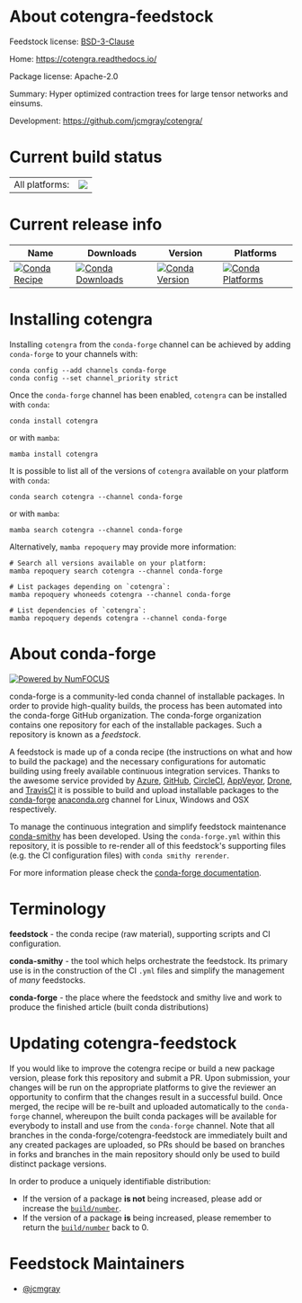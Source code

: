 About cotengra-feedstock
========================

Feedstock license: [BSD-3-Clause](https://github.com/conda-forge/cotengra-feedstock/blob/main/LICENSE.txt)

Home: https://cotengra.readthedocs.io/

Package license: Apache-2.0

Summary: Hyper optimized contraction trees for large tensor networks and einsums.

Development: https://github.com/jcmgray/cotengra/

Current build status
====================


<table><tr><td>All platforms:</td>
    <td>
      <a href="https://dev.azure.com/conda-forge/feedstock-builds/_build/latest?definitionId=20325&branchName=main">
        <img src="https://dev.azure.com/conda-forge/feedstock-builds/_apis/build/status/cotengra-feedstock?branchName=main">
      </a>
    </td>
  </tr>
</table>

Current release info
====================

| Name | Downloads | Version | Platforms |
| --- | --- | --- | --- |
| [![Conda Recipe](https://img.shields.io/badge/recipe-cotengra-green.svg)](https://anaconda.org/conda-forge/cotengra) | [![Conda Downloads](https://img.shields.io/conda/dn/conda-forge/cotengra.svg)](https://anaconda.org/conda-forge/cotengra) | [![Conda Version](https://img.shields.io/conda/vn/conda-forge/cotengra.svg)](https://anaconda.org/conda-forge/cotengra) | [![Conda Platforms](https://img.shields.io/conda/pn/conda-forge/cotengra.svg)](https://anaconda.org/conda-forge/cotengra) |

Installing cotengra
===================

Installing `cotengra` from the `conda-forge` channel can be achieved by adding `conda-forge` to your channels with:

```
conda config --add channels conda-forge
conda config --set channel_priority strict
```

Once the `conda-forge` channel has been enabled, `cotengra` can be installed with `conda`:

```
conda install cotengra
```

or with `mamba`:

```
mamba install cotengra
```

It is possible to list all of the versions of `cotengra` available on your platform with `conda`:

```
conda search cotengra --channel conda-forge
```

or with `mamba`:

```
mamba search cotengra --channel conda-forge
```

Alternatively, `mamba repoquery` may provide more information:

```
# Search all versions available on your platform:
mamba repoquery search cotengra --channel conda-forge

# List packages depending on `cotengra`:
mamba repoquery whoneeds cotengra --channel conda-forge

# List dependencies of `cotengra`:
mamba repoquery depends cotengra --channel conda-forge
```


About conda-forge
=================

[![Powered by
NumFOCUS](https://img.shields.io/badge/powered%20by-NumFOCUS-orange.svg?style=flat&colorA=E1523D&colorB=007D8A)](https://numfocus.org)

conda-forge is a community-led conda channel of installable packages.
In order to provide high-quality builds, the process has been automated into the
conda-forge GitHub organization. The conda-forge organization contains one repository
for each of the installable packages. Such a repository is known as a *feedstock*.

A feedstock is made up of a conda recipe (the instructions on what and how to build
the package) and the necessary configurations for automatic building using freely
available continuous integration services. Thanks to the awesome service provided by
[Azure](https://azure.microsoft.com/en-us/services/devops/), [GitHub](https://github.com/),
[CircleCI](https://circleci.com/), [AppVeyor](https://www.appveyor.com/),
[Drone](https://cloud.drone.io/welcome), and [TravisCI](https://travis-ci.com/)
it is possible to build and upload installable packages to the
[conda-forge](https://anaconda.org/conda-forge) [anaconda.org](https://anaconda.org/)
channel for Linux, Windows and OSX respectively.

To manage the continuous integration and simplify feedstock maintenance
[conda-smithy](https://github.com/conda-forge/conda-smithy) has been developed.
Using the ``conda-forge.yml`` within this repository, it is possible to re-render all of
this feedstock's supporting files (e.g. the CI configuration files) with ``conda smithy rerender``.

For more information please check the [conda-forge documentation](https://conda-forge.org/docs/).

Terminology
===========

**feedstock** - the conda recipe (raw material), supporting scripts and CI configuration.

**conda-smithy** - the tool which helps orchestrate the feedstock.
                   Its primary use is in the construction of the CI ``.yml`` files
                   and simplify the management of *many* feedstocks.

**conda-forge** - the place where the feedstock and smithy live and work to
                  produce the finished article (built conda distributions)


Updating cotengra-feedstock
===========================

If you would like to improve the cotengra recipe or build a new
package version, please fork this repository and submit a PR. Upon submission,
your changes will be run on the appropriate platforms to give the reviewer an
opportunity to confirm that the changes result in a successful build. Once
merged, the recipe will be re-built and uploaded automatically to the
`conda-forge` channel, whereupon the built conda packages will be available for
everybody to install and use from the `conda-forge` channel.
Note that all branches in the conda-forge/cotengra-feedstock are
immediately built and any created packages are uploaded, so PRs should be based
on branches in forks and branches in the main repository should only be used to
build distinct package versions.

In order to produce a uniquely identifiable distribution:
 * If the version of a package **is not** being increased, please add or increase
   the [``build/number``](https://docs.conda.io/projects/conda-build/en/latest/resources/define-metadata.html#build-number-and-string).
 * If the version of a package **is** being increased, please remember to return
   the [``build/number``](https://docs.conda.io/projects/conda-build/en/latest/resources/define-metadata.html#build-number-and-string)
   back to 0.

Feedstock Maintainers
=====================

* [@jcmgray](https://github.com/jcmgray/)

